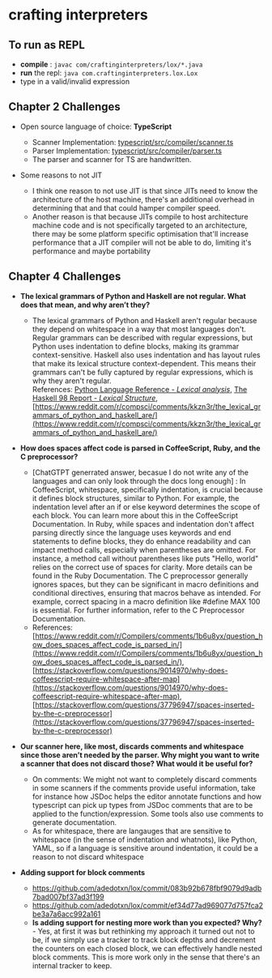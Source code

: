# crafting interpreters

## To run as REPL

- **compile** : `javac com/craftinginterpreters/lox/*.java`
- **run** the repl: `java com.craftinginterpreters.lox.Lox`
- type in a valid/invalid expression

## Chapter 2 Challenges

- Open source language of choice: **TypeScript**
    - Scanner Implementation: [typescript/src/compiler/scanner.ts](https://github.com/microsoft/TypeScript/blob/main/src/compiler/scanner.ts)
    - Parser Implementation: [typescript/src/compiler/parser.ts](https://github.com/microsoft/TypeScript/blob/main/src/compiler/parser.ts)
    - The parser and scanner for TS are handwritten.

- Some reasons to not JIT 
    - I think one reason to not use JIT is that since JITs need to know the architecture of the host machine, there's an additional overhead in determining that and that could hamper compiler speed.
    - Another reason is that because JITs compile to host architecture machine code and is not specifically targeted to an architecture, there may be some platform specific optimisation that'll increase performance that a JIT compiler will not be able to do, limiting it's performance and maybe portability


## Chapter 4 Challenges

- **The lexical grammars of Python and Haskell are not regular. What does that mean, and why aren’t they?**
    - The lexical grammars of Python and Haskell aren't regular because they depend on whitespace in a way that most languages don't. Regular grammars can be described with regular expressions, but Python uses indentation to define blocks, making its grammar context-sensitive. Haskell also uses indentation and has layout rules that make its lexical structure context-dependent. This means their grammars can't be fully captured by regular expressions, which is why they aren't regular. \
        References: [Python Language Reference -  _Lexical analysis_](https://docs.python.org/3/reference/lexical_analysis.html), [The Haskell 98 Report - _Lexical Structure_](https://www.haskell.org/onlinereport/lexemes.html), [https://www.reddit.com/r/compsci/comments/kkzn3r/the_lexical_grammars_of_python_and_haskell_are/](https://www.reddit.com/r/compsci/comments/kkzn3r/the_lexical_grammars_of_python_and_haskell_are/)

- **How does spaces affect code is parsed in CoffeeScript, Ruby, and the C preprocessor?**
    - [ChatGTPT generrated answer, becasue I do not write any of the languages and can only look through the docs long enough] : In CoffeeScript, whitespace, specifically indentation, is crucial because it defines block structures, similar to Python. For example, the indentation level after an if or else keyword determines the scope of each block. You can learn more about this in the CoffeeScript Documentation. In Ruby, while spaces and indentation don't affect parsing directly since the language uses keywords and end statements to define blocks, they do enhance readability and can impact method calls, especially when parentheses are omitted. For instance, a method call without parentheses like puts "Hello, world" relies on the correct use of spaces for clarity. More details can be found in the Ruby Documentation. The C preprocessor generally ignores spaces, but they can be significant in macro definitions and conditional directives, ensuring that macros behave as intended. For example, correct spacing in a macro definition like #define MAX 100 is essential. For further information, refer to the C Preprocessor Documentation.
    - References: [https://www.reddit.com/r/Compilers/comments/1b6u8yx/question_how_does_spaces_affect_code_is_parsed_in/](https://www.reddit.com/r/Compilers/comments/1b6u8yx/question_how_does_spaces_affect_code_is_parsed_in/), [https://stackoverflow.com/questions/9014970/why-does-coffeescript-require-whitespace-after-map](https://stackoverflow.com/questions/9014970/why-does-coffeescript-require-whitespace-after-map), [https://stackoverflow.com/questions/37796947/spaces-inserted-by-the-c-preprocessor](https://stackoverflow.com/questions/37796947/spaces-inserted-by-the-c-preprocessor)

- **Our scanner here, like most, discards comments and whitespace since those aren’t needed by the parser. Why might you want to write a scanner that does not discard those? What would it be useful for?** 
    - On comments: We might not want to completely discard comments in some scanners if the comments provide useful information, take for instance how JSDoc helps the editor annotate functions and how typescript can pick up types from JSDoc comments that are to be applied to the function/expression. Some tools also use comments to generate documentation.
    - As for whitespace, there are langauges that are sensitive to whitespace (in the sense of indentation and whatnots), like Python, YAML, so if a language is sensitive around indentation, it could be a reason to not discard whitespace

- **Adding support for block comments**
    - https://github.com/adedotxn/lox/commit/083b92b678fbf9079d9adb7bad007bf37ad3f199
    - https://github.com/adedotxn/lox/commit/ef34d77ad969077d757fca2be3a7a6acc992a161
    -  **Is adding support for nesting more work than you expected? Why?** - Yes, at first it was but rethinking my approach it turned out not to be, if we simply use a tracker to track block depths and decrement the counters on each closed block, we can effectively handle nested block comments. This is more work only in the sense that there's an internal tracker to keep.
